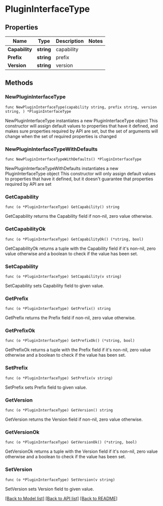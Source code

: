 # PluginInterfaceType

## Properties

Name | Type | Description | Notes
------------ | ------------- | ------------- | -------------
**Capability** | **string** | capability | 
**Prefix** | **string** | prefix | 
**Version** | **string** | version | 

## Methods

### NewPluginInterfaceType

`func NewPluginInterfaceType(capability string, prefix string, version string, ) *PluginInterfaceType`

NewPluginInterfaceType instantiates a new PluginInterfaceType object
This constructor will assign default values to properties that have it defined,
and makes sure properties required by API are set, but the set of arguments
will change when the set of required properties is changed

### NewPluginInterfaceTypeWithDefaults

`func NewPluginInterfaceTypeWithDefaults() *PluginInterfaceType`

NewPluginInterfaceTypeWithDefaults instantiates a new PluginInterfaceType object
This constructor will only assign default values to properties that have it defined,
but it doesn't guarantee that properties required by API are set

### GetCapability

`func (o *PluginInterfaceType) GetCapability() string`

GetCapability returns the Capability field if non-nil, zero value otherwise.

### GetCapabilityOk

`func (o *PluginInterfaceType) GetCapabilityOk() (*string, bool)`

GetCapabilityOk returns a tuple with the Capability field if it's non-nil, zero value otherwise
and a boolean to check if the value has been set.

### SetCapability

`func (o *PluginInterfaceType) SetCapability(v string)`

SetCapability sets Capability field to given value.


### GetPrefix

`func (o *PluginInterfaceType) GetPrefix() string`

GetPrefix returns the Prefix field if non-nil, zero value otherwise.

### GetPrefixOk

`func (o *PluginInterfaceType) GetPrefixOk() (*string, bool)`

GetPrefixOk returns a tuple with the Prefix field if it's non-nil, zero value otherwise
and a boolean to check if the value has been set.

### SetPrefix

`func (o *PluginInterfaceType) SetPrefix(v string)`

SetPrefix sets Prefix field to given value.


### GetVersion

`func (o *PluginInterfaceType) GetVersion() string`

GetVersion returns the Version field if non-nil, zero value otherwise.

### GetVersionOk

`func (o *PluginInterfaceType) GetVersionOk() (*string, bool)`

GetVersionOk returns a tuple with the Version field if it's non-nil, zero value otherwise
and a boolean to check if the value has been set.

### SetVersion

`func (o *PluginInterfaceType) SetVersion(v string)`

SetVersion sets Version field to given value.



[[Back to Model list]](../README.md#documentation-for-models) [[Back to API list]](../README.md#documentation-for-api-endpoints) [[Back to README]](../README.md)


